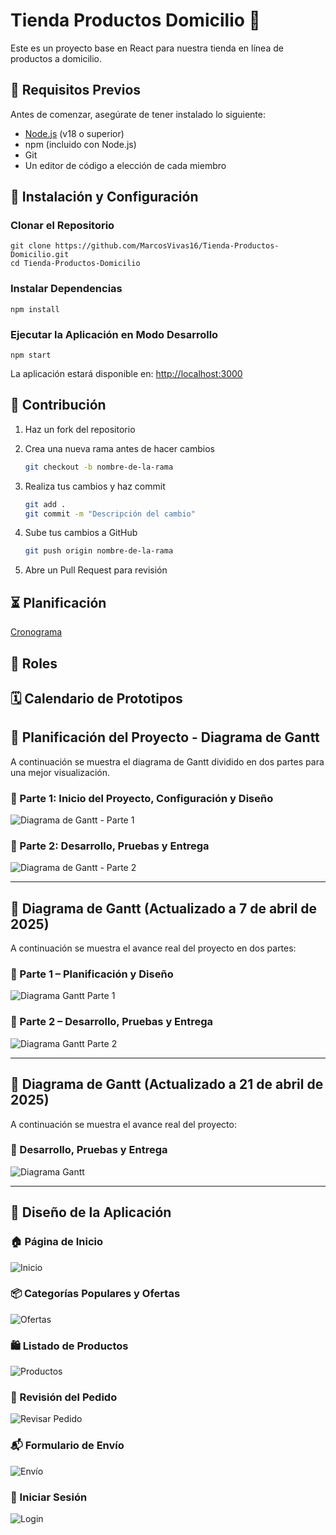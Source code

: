 # Tienda Productos Domicilio 🛒

Este es un proyecto base en React para nuestra tienda en línea de productos a domicilio.

## 🚀 Requisitos Previos

Antes de comenzar, asegúrate de tener instalado lo siguiente:

* [Node.js](https://nodejs.org/) (v18 o superior)
* npm (incluido con Node.js)
* Git
* Un editor de código a elección de cada miembro
  

## 🔧 Instalación y Configuración

### Clonar el Repositorio

    git clone https://github.com/MarcosVivas16/Tienda-Productos-Domicilio.git
    cd Tienda-Productos-Domicilio

### Instalar Dependencias

    npm install

### Ejecutar la Aplicación en Modo Desarrollo

    npm start

La aplicación estará disponible en: [http://localhost:3000](http://localhost:3000)

## 🤝 Contribución

1. Haz un fork del repositorio

2. Crea una nueva rama antes de hacer cambios
    ```bash 
    git checkout -b nombre-de-la-rama
3. Realiza tus cambios y haz commit
    ```bash
    git add .
    git commit -m "Descripción del cambio"
4. Sube tus cambios a GitHub
    ```bash
    git push origin nombre-de-la-rama
5. Abre un Pull Request para revisión
  
## ⏳ Planificación

[Cronograma](/docs/cronograma.md)

## 👥 Roles

## 🗓️ Calendario de Prototipos

## 📅 Planificación del Proyecto - Diagrama de Gantt

A continuación se muestra el diagrama de Gantt dividido en dos partes para una mejor visualización.

### **🔹 Parte 1: Inicio del Proyecto, Configuración y Diseño**
![Diagrama de Gantt - Parte 1](docs/planificacion/diagrama_gantt_1.png)

### **🔹 Parte 2: Desarrollo, Pruebas y Entrega**
![Diagrama de Gantt - Parte 2](docs/planificacion/diagrama_gantt_2.png)

---

## 📅 Diagrama de Gantt (Actualizado a 7 de abril de 2025)

A continuación se muestra el avance real del proyecto en dos partes:

### 🔹 Parte 1 – Planificación y Diseño
![Diagrama Gantt Parte 1](docs/planificacion/diagrama_gantt_actualizado_1.png)

### 🔹 Parte 2 – Desarrollo, Pruebas y Entrega
![Diagrama Gantt Parte 2](docs/planificacion/diagrama_gantt_actualizado_2.png)

---

## 📅 Diagrama de Gantt (Actualizado a 21 de abril de 2025)

A continuación se muestra el avance real del proyecto:
### 🔹 Desarrollo, Pruebas y Entrega
![Diagrama Gantt](docs/planificacion/diagrama_gantt_actualizado_21a.png)

---

## 📸 Diseño de la Aplicación

### 🏠 Página de Inicio
![Inicio](docs/diseño/inicio.png)

### 📦 Categorías Populares y Ofertas
![Ofertas](docs/diseño/categorias.png)

### 🛍️ Listado de Productos
![Productos](docs/diseño/listado.png)

### 🧾 Revisión del Pedido
![Revisar Pedido](docs/diseño/pedido.png)

### 📬 Formulario de Envío
![Envío](docs/diseño/envio.png)

### 🔐 Iniciar Sesión
![Login](docs/diseño/sesion.png)


